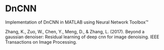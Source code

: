 # DnCNN
Implementation of DnCNN in MATLAB using Neural Network Toolbox™

Zhang, K., Zuo, W., Chen, Y., Meng, D., & Zhang, L. (2017). Beyond a gaussian denoiser: Residual learning of deep cnn for image denoising. IEEE Transactions on Image Processing.